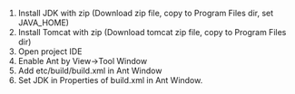 1. Install JDK with zip (Download zip file, copy to Program Files dir, set JAVA_HOME)
2. Install Tomcat with zip (Download tomcat zip file, copy to Program Files dir)
3. Open project IDE
4. Enable Ant by View->Tool Window
5. Add etc/build/build.xml in Ant Window
6. Set JDK in Properties of build.xml in Ant Window.

